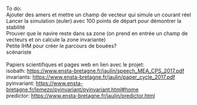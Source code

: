 To do:<br />
  Ajouter des amers et mettre un champ de vecteur qui simule un courant réel<br />
  Lancer la simulation (euler) avec 100 points de départ pour démontrer la stabilité<br />
  Prouver que le navire reste dans sa zone (on prend en entrée un champ de vecteurs et on calcule la zone invariante) <br />
  Petite IHM pour créer le parcours de bouées?<br />
  scénariste<br />
<br />
Papiers scientifiques et pages web en lien avec le projet:<br />
  isobath:      https://www.ensta-bretagne.fr/jaulin/speech_MEA_CPS_2017.pdf <br />
  invariants:   https://www.ensta-bretagne.fr/jaulin/paper_cycle_2017.pdf <br />
  pyinvariant:  https://www.ensta-bretagne.fr/lemezo/pyinvariant/pyinvariant.html#home <br />
  predictor:    https://www.ensta-bretagne.fr/jaulin/predictor.html <br />
